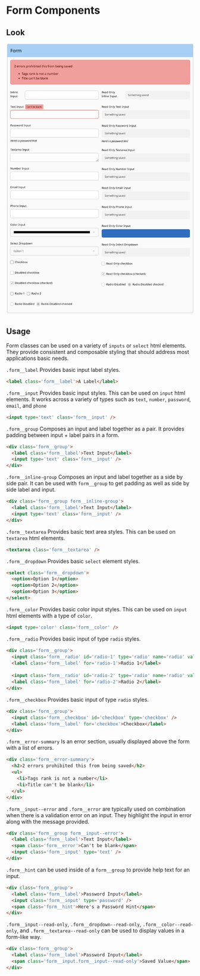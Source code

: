 # Form Components

## Look

![](./form-inputs.png)

## Usage

Form classes can be used on a variety of `inputs` or `select` html elements.
They provide consistent and composable styling that should address most applications basic needs.

`.form__label` Provides basic input label styles.
```html
<label class='form__label'>A Label</label>
```

`.form__input` Provides basic input styles. This can be used on `input` html elements. It works across a variety of types such as `text`, `number`, `password`, `email`, and `phone`
```html
<input type='text' class='form__input' />
```

`.form__group` Composes an input and label together as a pair. It provides padding between input + label pairs in a form.
```html
<div class='form__group'>
  <label class='form__label'>Text Input</label>
  <input type='text' class='form__input' />
</div>
```

`.form__inline-group` Composes an input and label together as a side by side pair. It can be used with `form__group` to get padding as well as side by side label and input.
```html
<div class='form__group form__inline-group'>
  <label class='form__label'>Text Input</label>
  <input type='text' class='form__input' />
</div>
```

`.form__textarea` Provides basic text area styles. This can be used on `textarea` html elements.
```html
<textarea class='form__textarea' />
```

`.form__dropdown` Provides basic `select` element styles.
```html
<select class='form__dropdown'>
  <option>Option 1</option>
  <option>Option 2</option>
  <option>Option 3</option>
</select>
```

`.form__color` Provides basic color input styles. This can be used on `input` html elements with a type of `color`.
```html
<input type='color' class='form__color' />
```

`.form__radio` Provides basic input of type `radio` styles.
```html
<div class='form__group'>
  <input class='form__radio' id='radio-1' type='radio' name='radio' value='1' />
  <label class='form__label' for='radio-1'>Radio 1</label>

  <input class='form__radio' id='radio-2' type='radio' name='radio' value='2' />
  <label class='form__label' for='radio-2'>Radio 2</label>
</div>
```

`.form__checkbox` Provides basic input of type `radio` styles.
```html
<div class='form__group'>
  <input class='form__checkbox' id='checkbox' type='checkbox' />
  <label class='form__label' for='checkbox'>Checkbox</label>
</div>
```

`.form__error-summary` Is an error section, usually displayed above the form with a list of errors.
```html
<div class='form__error-summary'>
  <h2>2 errors prohibited this from being saved</h2>
  <ul>
    <li>Tags rank is not a number</li>
    <li>Title can't be blank</li>
  </ul>
</div>
```

`.form__input--error` and `.form__error` are typically used on combination when there is a validation error on an input. They highlight the input in error along with the message provided.
```html
<div class='form__group form__input--error'>
  <label class='form__label'>Text Input</label>
  <span class='form__error'>Can't be blank</span>
  <input class='form__input' type='text' />
</div>
```

`.form__hint` can be used inside of a `form__group` to provide help text for an input.
```html
<div class='form__group'>
  <label class='form__label'>Password Input</label>
  <input class='form__input' type='password' />
  <span class='form__hint'>Here's a Password Hint</span>
</div>
```

`.form__input--read-only`, `.form__dropdown--read-only`, `.form__color--read-only`, and `.form__textarea--read-only` can be used to display values in a form-like way.
```html
<div class='form__group'>
  <label class='form__label'>Password Input</label>
  <span class='form__input.form__input--read-only'>Saved Value</span>
</div>
```
